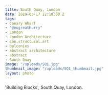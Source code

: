 ```yaml
---
title: South Quay, London
date: 2019-03-17 12:18:00 Z
tags:
- Canary Wharf
- "@nogreathurry"
- London
- London Architecture
- con.structural.art
- balconies
- abstract architecture
- abstract
- South Quay
image: "/uploads/SQ1.jpg"
thumbnail_image: "/uploads/SQ1_thumbnail.jpg"
layout: photo
---
```


'Building Blocks', South Quay, London.